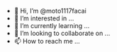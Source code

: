 - 👋 Hi, I’m @moto1117facai
- 👀 I’m interested in ...
- 🌱 I’m currently learning ...
- 💞️ I’m looking to collaborate on ...
- 📫 How to reach me ...

<!---
moto1117facai/moto1117facai is a ✨ special ✨ repository because its `README.md` (this file) appears on your GitHub profile.
You can click the Preview link to take a look at your changes.
--->
